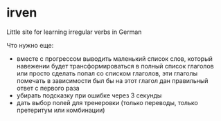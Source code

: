 # irven
Little site for learning irregular verbs in German


Что нужно еще:
- вместе с прогрессом выводить маленький список слов, который навежении будет трансформироваться в полный список глаголов
или просто сделать попал со списком глаголов, эти глаголы помечать в зависимости был бы на этот глагол дан правильный ответ с первого раза
- убирать подсказку при ошибке через 3 секунды
- дать выбор полей для тренеровки (только переводы, только претеритум или комбинации)
